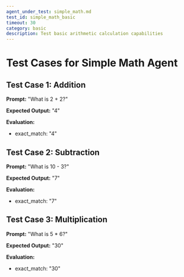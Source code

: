 ```yaml
---
agent_under_test: simple_math.md
test_id: simple_math_basic
timeout: 30
category: basic
description: Test basic arithmetic calculation capabilities
---
```


# Test Cases for Simple Math Agent

## Test Case 1: Addition
**Prompt:** "What is 2 + 2?"

**Expected Output:** "4"

**Evaluation:**
- exact_match: "4"

## Test Case 2: Subtraction
**Prompt:** "What is 10 - 3?"

**Expected Output:** "7"

**Evaluation:**
- exact_match: "7"

## Test Case 3: Multiplication
**Prompt:** "What is 5 * 6?"

**Expected Output:** "30"

**Evaluation:**
- exact_match: "30"
